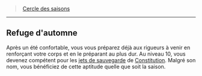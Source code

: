 ﻿---
!Generic
Id: druid_seasons_hd.md#refuge-dautomne
ParentLink: druid_seasons_hd.md#cercle-des-saisons
Name: Refuge d'automne
ParentName: Cercle des saisons
NameLevel: 2
---
> [Cercle des saisons](hd_druid_seasons.md)

---

## Refuge d'automne

Après un été confortable, vous vous préparez déjà aux rigueurs à venir en renforçant votre corps et en le préparant au plus dur. Au niveau 10, vous devenez compétent pour les [jets de sauvegarde](hd_abilities_jets_de_sauvegarde.md) de [Constitution](hd_abilities_constitution.md). Malgré son nom, vous bénéficiez de cette aptitude quelle que soit la saison.

